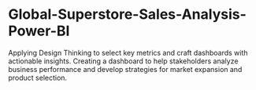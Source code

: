 # Global-Superstore-Sales-Analysis-Power-BI
Applying Design Thinking to select key metrics and craft dashboards with actionable insights. Creating a dashboard to help stakeholders analyze business performance and develop strategies for market expansion and product selection.
